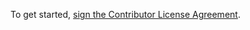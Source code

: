 To get started, <a href="https://www.clahub.com/agreements/Mashape/kong">sign the Contributor License Agreement</a>.
